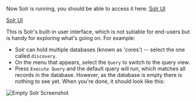 Now Solr is running, you should be able to access it here: <a class="btn-small" href="https://[[HOST_SUBDOMAIN]]-8983-[[KATACODA_HOST]].environments.katacoda.com/)">Solr UI</a>

<a class="btn-small center-align" href="https://[[HOST_SUBDOMAIN]]-8983-[[KATACODA_HOST]].environments.katacoda.com/)">Solr UI</a>

This is Solr's built-in user interface, which is not sutiable for end-users but is handy for exploring what's going on. For example:

* Solr can hold multiple databases (known as 'cores') -- select the one called `discovery`.
* On the menu that appears, select the `Query` to switch to the query view.
* Press `Execute Query` and the default query will run, which matches all records in the database. However, as the database is empty there is nothing to see yet. When you're done, it should look like this:

<style>
.content img {
	max-width: 250px;
    margin: 0 auto;
    display: block;
}
</style>

![Empty Solr Screenshot](https://raw.githubusercontent.com/ukwa/katacoda-scenarios/master/webarchive-discovery-introduction/images/solr-ui-query-empty.png "Empty Solr Screenshot")
